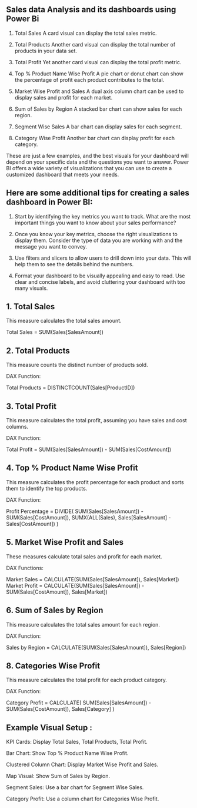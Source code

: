 
## Sales data Analysis and its dashboards using Power Bi

1. Total Sales  A card visual can display the total sales metric.

2. Total Products  Another card visual can display the total number of products in your data set.

3. Total Profit Yet another card visual can display the total profit metric.

4. Top % Product Name Wise Profit  A pie chart or donut chart can show the percentage of profit each product contributes to the total.

5. Market Wise Profit and Sales  A dual axis column chart can be used to display sales and profit for each market.

6. Sum of Sales by Region  A stacked bar chart can show sales for each region.

7. Segment Wise Sales  A bar chart can display sales for each segment.

8. Category Wise Profit  Another bar chart can display profit for each category.

These are just a few examples, and the best visuals for your dashboard will depend on your specific data and the questions you want to answer. Power BI offers a wide variety of visualizations that you can use to create a customized dashboard that meets your needs.

## Here are some additional tips for creating a sales dashboard in Power BI:

1. Start by identifying the key metrics you want to track. What are the most important things you want to know about your sales performance?

2. Once you know your key metrics, choose the right visualizations to display them. Consider the type of data you are working with and the message you want to convey.

3. Use filters and slicers to allow users to drill down into your data. This will help them to see the details behind the numbers.

4. Format your dashboard to be visually appealing and easy to read. Use clear and concise labels, and avoid cluttering your dashboard with too many visuals.

## 1.  Total Sales
This measure calculates the total sales amount.

Total Sales = SUM(Sales[SalesAmount])

## 2. Total Products
This measure counts the distinct number of products sold.

DAX Function:

Total Products = DISTINCTCOUNT(Sales[ProductID])

## 3. Total Profit
This measure calculates the total profit, assuming you have sales and cost columns.

DAX Function:

Total Profit = SUM(Sales[SalesAmount]) - SUM(Sales[CostAmount])

##  4. Top % Product Name Wise Profit
This measure calculates the profit percentage for each product and sorts them to identify the top products.

DAX Function:


Profit Percentage = 
DIVIDE(
    SUM(Sales[SalesAmount]) - SUM(Sales[CostAmount]),
    SUMX(ALL(Sales), Sales[SalesAmount] - Sales[CostAmount])
)

## 5. Market Wise Profit and Sales
These measures calculate total sales and profit for each market.

DAX Functions:

Market Sales = CALCULATE(SUM(Sales[SalesAmount]), Sales[Market])
Market Profit = CALCULATE(SUM(Sales[SalesAmount]) - SUM(Sales[CostAmount]), Sales[Market])

## 6. Sum of Sales by Region
This measure calculates the total sales amount for each region.

DAX Function:

Sales by Region = CALCULATE(SUM(Sales[SalesAmount]), Sales[Region])

## 8. Categories Wise Profit
This measure calculates the total profit for each product category.

DAX Function:

Category Profit = 
CALCULATE(
    SUM(Sales[SalesAmount]) - SUM(Sales[CostAmount]),
    Sales[Category]
)

## Example Visual Setup : 

KPI Cards: Display Total Sales, Total Products, Total Profit.

Bar Chart: Show Top % Product Name Wise Profit.

Clustered Column Chart: Display Market Wise Profit and Sales.

Map Visual: Show Sum of Sales by Region.

Segment Sales: Use a bar chart for Segment Wise Sales.

Category Profit: Use a column chart for Categories Wise Profit.

